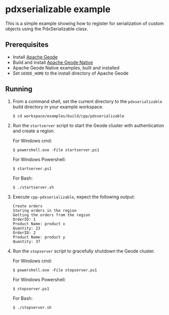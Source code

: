 # pdxserializable example
This is a simple example showing how to register for serialization of custom objects using the PdxSerializable class.

## Prerequisites
* Install [Apache Geode](https://geode.apache.org)
* Build and install [Apache Geode Native](https://github.com/apache/geode-native)
* Apache Geode Native examples, built and installed
* Set `GEODE_HOME` to the install directory of Apache Geode

## Running
1. From a command shell, set the current directory to the `pdxserializable` build directory in your example workspace.

    ```console
    $ cd workspace/examples/build/cpp/pdxserializable
    ```

1. Run the `startserver` script to start the Geode cluster with authentication and create a region.

   For Windows cmd:

    ```console
    $ powershell.exe -File startserver.ps1
    ```

   For Windows Powershell:

    ```console
    $ startserver.ps1
    ```

   For Bash:

    ```console
    $ ./startserver.sh
    ```
  
1. Execute `cpp-pdxserializable`, expect the following output:

    ```
    Create orders
    Storing orders in the region
    Getting the orders from the region
    OrderID: 1
    Product Name: product x
    Quantity: 23
    OrderID: 2
    Product Name: product y
    Quantity: 37
    ```

1. Run the `stopserver` script to gracefully shutdown the Geode cluster.

   For Windows cmd:

    ```console
    $ powershell.exe -File stopserver.ps1
    ```

   For Windows Powershell:

    ```console
    $ stopserver.ps1
    ```

   For Bash:

    ```console
    $ ./stopserver.sh
    ```
